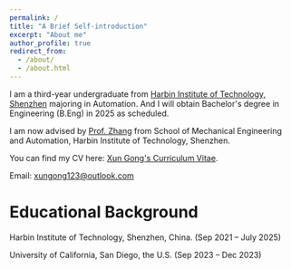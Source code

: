 ```yaml
---
permalink: /
title: "A Brief Self-introduction"
excerpt: "About me"
author_profile: true
redirect_from: 
  - /about/
  - /about.html
---
```


I am a third-year undergraduate from [Harbin Institute of Technology, Shenzhen](http://en.hitsz.edu.cn/) majoring in Automation. And I will obtain Bachelor's degree in Engineering (B.Eng) in 2025 as scheduled. 

I am now advised by [Prof. Zhang](http://faculty.hitsz.edu.cn/zhangying) from School of Mechanical Engineering and Automation, Harbin Institute of Technology, Shenzhen.

You can find my CV here: [Xun Gong's Curriculum Vitae](../assets/Curriculum_Vitae.pdf).

Email: [xungong123@outlook.com](mailto:xungong123@outlook.com)


Educational Background
======
Harbin Institute of Technology, Shenzhen, China. (Sep 2021 – July 2025) 

University of California, San Diego, the U.S. (Sep 2023 – Dec 2023)
